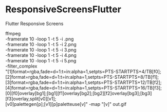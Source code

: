 # ResponsiveScreensFlutter
Flutter Responsive Screens

ffmpeg \
-framerate 10 -loop 1 -t 5 -i .png \
-framerate 10 -loop 1 -t 5 -i 2.png \
-framerate 10 -loop 1 -t 5 -i 3.png \
-framerate 10 -loop 1 -t 5 -i 4.png \
-framerate 10 -loop 1 -t 5 -i 5.png \
-filter_complex \
"[1]format=rgba,fade=d=1:t=in:alpha=1,setpts=PTS-STARTPTS+4/TB[f0]; \
 [2]format=rgba,fade=d=1:t=in:alpha=1,setpts=PTS-STARTPTS+8/TB[f1]; \
 [3]format=rgba,fade=d=1:t=in:alpha=1,setpts=PTS-STARTPTS+12/TB[f2]; \
 [4]format=rgba,fade=d=1:t=in:alpha=1,setpts=PTS-STARTPTS+16/TB[f3]; \
 [0][f0]overlay[bg1];[bg1][f1]overlay[bg2];[bg2][f2]overlay[bg3];[bg3][f3]overlay,split[v0][v1]; \
 [v0]palettegen[p];[v1][p]paletteuse[v]" -map "[v]" out.gif